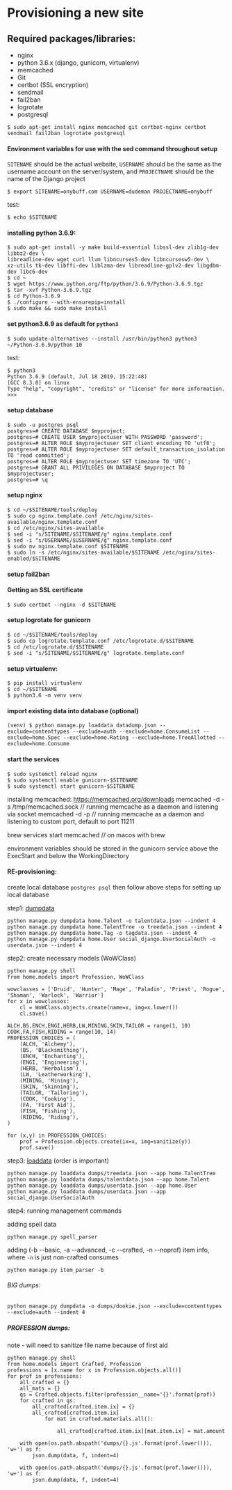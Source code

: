 Provisioning a new site
===============================

## Required packages/libraries:

* nginx
* python 3.6.x (django, gunicorn, virtualenv)
* memcached
* Git
* certbot (SSL encryption)
* sendmail
* fail2ban
* logrotate
* postgresql

```
$ sudo apt-get install nginx memcached git certbot-nginx certbot sendmail fail2ban logrotate postgresql
```

#### Environment variables for use with the sed command throughout setup

`SITENAME` should be the actual website, `USERNAME` should be the same as the username account on the server/system, and `PROJECTNAME` should be the name of the Django project

```
$ export SITENAME=onybuff.com USERNAME=dudeman PROJECTNAME=onybuff
```
test:
```
$ echo $SITENAME
```
#### installing python 3.6.9:

```
$ sudo apt-get install -y make build-essential libssl-dev zlib1g-dev libbz2-dev \
libreadline-dev wget curl llvm libncurses5-dev libncursesw5-dev \
xz-utils tk-dev libffi-dev liblzma-dev libreadline-gplv2-dev libgdbm-dev libc6-dev
$ cd ~
$ wget https://www.python.org/ftp/python/3.6.9/Python-3.6.9.tgz
$ tar -xvf Python-3.6.9.tgz
$ cd Python-3.6.9
$ ./configure --with-ensurepip=install
$ sudo make && sudo make install
```

#### set python3.6.9 as default for  `python3`
```
$ sudo update-alternatives --install /usr/bin/python3 python3 ~/Python-3.6.9/python 10
```
test:
```
$ python3
Python 3.6.9 (default, Jul 18 2019, 15:22:48)
[GCC 8.3.0] on linux
Type "help", "copyright", "credits" or "license" for more information.
>>>
```

#### setup database
```
$ sudo -u postgres psql
postgres=# CREATE DATABASE $myproject;
postgres=# CREATE USER $myprojectuser WITH PASSWORD 'password';
postgres=# ALTER ROLE $myprojectuser SET client_encoding TO 'utf8';
postgres=# ALTER ROLE $myprojectuser SET default_transaction_isolation TO 'read committed';
postgres=# ALTER ROLE $myprojectuser SET timezone TO 'UTC';
postgres=# GRANT ALL PRIVILEGES ON DATABASE $myproject TO $myprojectuser;
postgres=# \q
```

#### setup nginx
```
$ cd ~/$SITENAME/tools/deploy
$ sudo cp nginx.template.conf /etc/nginx/sites-available/nginx.template.conf
$ cd /etc/nginx/sites-available
$ sed -i "s/SITENAME/$SITENAME/g" nginx.template.conf
$ sed -i "s/USERNAME/$USERNAME/g" nginx.template.conf
$ sudo mv nginx.template.conf $SITENAME
$ sudo ln -s /etc/nginx/sites-available/$SITENAME /etc/nginx/sites-enabled/$SITENAME
```

#### setup fail2ban

#### Getting an SSL certificate
```
$ sudo certbot --nginx -d $SITENAME
```

#### setup logrotate for gunicorn
```
$ cd ~/$SITENAME/tools/deploy
$ sudo cp logrotate.template.conf /etc/logrotate.d/$SITENAME
$ cd /etc/logrotate.d/$SITENAME
$ sed -i "s/SITENAME/$SITENAME/g" logrotate.template.conf
```
#### setup virtualenv:
```
$ pip install virtualenv
$ cd ~/$SITENAME
$ python3.6 -m venv venv
```
#### import existing data into database (optional)
```
(venv) $ python manage.py loaddata datadump.json --exclude=contenttypes --exclude=auth --exclude=home.ConsumeList --exclude=home.Spec --exclude=home.Rating --exclude=home.TreeAllotted --exclude=home.Consume
```

#### start the services
```
$ sudo systemctl reload nginx
$ sudo systemctl enable gunicorn-$SITENAME
$ sudo systemctl start gunicorn-$SITENAME
```
installing memcached: https://memcached.org/downloads
memcached -d -s /tmp/memcached.sock // running memcache as a daemon and listening via socket
memcached -d -p <port> // running memcache as a daemon and listening to custom port, default to port 11211

brew services start memcached // on macos with brew

environment variables should be stored in the gunicorn service above the ExecStart and below the WorkingDirectory

#### RE-provisioning:
create local database `postgres psql` then follow above steps for setting up local database

step1: [dumpdata](https://docs.djangoproject.com/en/2.2/ref/django-admin/#dumpdata)
```
python manage.py dumpdata home.Talent -o talentdata.json --indent 4
python manage.py dumpdata home.TalentTree -o treedata.json --indent 4
python manage.py dumpdata home.Tag -o tagdata.json --indent 4
python manage.py dumpdata home.User social_django.UserSocialAuth -o userdata.json --indent 4
```

step2: create necessary models (WoWClass)
```
python manage.py shell
from home.models import Profession, WoWClass

wowclasses = ['Druid', 'Hunter', 'Mage', 'Paladin', 'Priest', 'Rogue', 'Shaman', 'Warlock', 'Warrior']
for x in wowclasses:
    cl = WoWClass.objects.create(name=x, img=x.lower())
    cl.save()

ALCH,BS,ENCH,ENGI,HERB,LW,MINING,SKIN,TAILOR = range(1, 10)
COOK,FA,FISH,RIDING = range(10, 14)
PROFESSION_CHOICES = (
    (ALCH, 'Alchemy'),
    (BS, 'Blacksmithing'),
    (ENCH, 'Enchanting'),
    (ENGI, 'Engineering'),
    (HERB, 'Herbalism'),
    (LW, 'Leatherworking'),
    (MINING, 'Mining'),
    (SKIN, 'Skinning'),
    (TAILOR, 'Tailoring'),
    (COOK, 'Cooking'),
    (FA, 'First Aid'),
    (FISH, 'Fishing'),
    (RIDING, 'Riding'),
)

for (x,y) in PROFESSION_CHOICES:
    prof = Profession.objects.create(ix=x, img=sanitize(y))
    prof.save()

```

step3: [loaddata](https://docs.djangoproject.com/en/2.2/ref/django-admin/#django-admin-loaddata) (order is important)
```
python manage.py loaddata dumps/treedata.json --app home.TalentTree
python manage.py loaddata dumps/talentdata.json --app home.Talent
python manage.py loaddata dumps/userdata.json --app home.User
python manage.py loaddata dumps/userdata.json --app social_django.UserSocialAuth
```

step4: running management commands

adding spell data
```
python manage.py spell_parser
```
adding (-b --basic, -a --advanced, -c --crafted, -n --noprof) item info, where `-n` is just non-crafted consumes
```
python manage.py item_parser -b
```

###### BIG dumps:

```
python manage.py dumpdata -o dumps/dookie.json --exclude=contenttypes --exclude=auth --indent 4
```
##### PROFESSION dumps:
note - will need to sanitize file name because of first aid

```
python manage.py shell
from home.models import Crafted, Profession
professions = [x.name for x in Profession.objects.all()]
for prof in professions:
    all_crafted = {}
    all_mats = {}
    qs = Crafted.objects.filter(profession__name='{}'.format(prof))
    for crafted in qs:
        all_crafted[crafted.item.ix] = {}
        all_crafted[crafted.item.ix]
            for mat in crafted.materials.all():

                all_crafted[crafted.item.ix][mat.item.ix] = mat.amount

    with open(os.path.abspath('dumps/{}.js'.format(prof.lower())), 'w+') as f:
        json.dump(data, f, indent=4)

    with open(os.path.abspath('dumps/{}.js'.format(prof.lower())), 'w+') as f:
        json.dump(data, f, indent=4)

```
